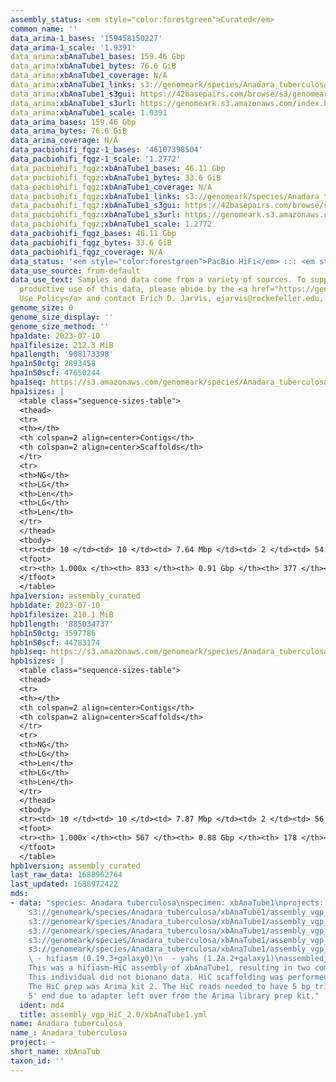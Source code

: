 ```yaml
---
assembly_status: <em style="color:forestgreen">Curated</em>
common_name: ''
data_arima-1_bases: '159458150227'
data_arima-1_scale: '1.9391'
data_arima:xbAnaTube1_bases: 159.46 Gbp
data_arima:xbAnaTube1_bytes: 76.6 GiB
data_arima:xbAnaTube1_coverage: N/A
data_arima:xbAnaTube1_links: s3://genomeark/species/Anadara_tuberculosa/xbAnaTube1/genomic_data/arima/<br>
data_arima:xbAnaTube1_s3gui: https://42basepairs.com/browse/s3/genomeark/species/Anadara_tuberculosa/xbAnaTube1/genomic_data/arima/
data_arima:xbAnaTube1_s3url: https://genomeark.s3.amazonaws.com/index.html?prefix=species/Anadara_tuberculosa/xbAnaTube1/genomic_data/arima/
data_arima:xbAnaTube1_scale: 1.9391
data_arima_bases: 159.46 Gbp
data_arima_bytes: 76.6 GiB
data_arima_coverage: N/A
data_pacbiohifi_fqgz-1_bases: '46107398504'
data_pacbiohifi_fqgz-1_scale: '1.2772'
data_pacbiohifi_fqgz:xbAnaTube1_bases: 46.11 Gbp
data_pacbiohifi_fqgz:xbAnaTube1_bytes: 33.6 GiB
data_pacbiohifi_fqgz:xbAnaTube1_coverage: N/A
data_pacbiohifi_fqgz:xbAnaTube1_links: s3://genomeark/species/Anadara_tuberculosa/xbAnaTube1/genomic_data/pacbio_hifi/<br>
data_pacbiohifi_fqgz:xbAnaTube1_s3gui: https://42basepairs.com/browse/s3/genomeark/species/Anadara_tuberculosa/xbAnaTube1/genomic_data/pacbio_hifi/
data_pacbiohifi_fqgz:xbAnaTube1_s3url: https://genomeark.s3.amazonaws.com/index.html?prefix=species/Anadara_tuberculosa/xbAnaTube1/genomic_data/pacbio_hifi/
data_pacbiohifi_fqgz:xbAnaTube1_scale: 1.2772
data_pacbiohifi_fqgz_bases: 46.11 Gbp
data_pacbiohifi_fqgz_bytes: 33.6 GiB
data_pacbiohifi_fqgz_coverage: N/A
data_status: '<em style="color:forestgreen">PacBio HiFi</em> ::: <em style="color:forestgreen">Arima</em>'
data_use_source: from-default
data_use_text: Samples and data come from a variety of sources. To support fair and
  productive use of this data, please abide by the <a href="https://genome10k.soe.ucsc.edu/data-use-policies/">Data
  Use Policy</a> and contact Erich D. Jarvis, ejarvis@rockefeller.edu, with any questions.
genome_size: 0
genome_size_display: ''
genome_size_method: ''
hpa1date: 2023-07-10
hpa1filesize: 212.3 MiB
hpa1length: '908173398'
hpa1n50ctg: 2893458
hpa1n50scf: 47650244
hpa1seq: https://s3.amazonaws.com/genomeark/species/Anadara_tuberculosa/xbAnaTube1/assembly_curated/xbAnaTube1.hap1.decontam.20230710.fasta.gz
hpa1sizes: |
  <table class="sequence-sizes-table">
  <thead>
  <tr>
  <th></th>
  <th colspan=2 align=center>Contigs</th>
  <th colspan=2 align=center>Scaffolds</th>
  </tr>
  <tr>
  <th>NG</th>
  <th>LG</th>
  <th>Len</th>
  <th>LG</th>
  <th>Len</th>
  </tr>
  </thead>
  <tbody>
  <tr><td> 10 </td><td> 10 </td><td> 7.64 Mbp </td><td> 2 </td><td> 54.75 Mbp </td></tr><tr><td> 20 </td><td> 24 </td><td> 5.57 Mbp </td><td> 4 </td><td> 52.79 Mbp </td></tr><tr><td> 30 </td><td> 42 </td><td> 4.71 Mbp </td><td> 6 </td><td> 48.43 Mbp </td></tr><tr><td> 40 </td><td> 64 </td><td> 3.56 Mbp </td><td> 7 </td><td> 48.05 Mbp </td></tr><tr style="background-color:#cccccc;"><td> 50 </td><td> 92 </td><td style="background-color:#88ff88;"> 2.89 Mbp </td><td> 9 </td><td style="background-color:#88ff88;"> 47.65 Mbp </td></tr><tr><td> 60 </td><td> 127 </td><td> 2.33 Mbp </td><td> 11 </td><td> 46.13 Mbp </td></tr><tr><td> 70 </td><td> 171 </td><td> 1.82 Mbp </td><td> 13 </td><td> 45.94 Mbp </td></tr><tr><td> 80 </td><td> 230 </td><td> 1.32 Mbp </td><td> 15 </td><td> 38.95 Mbp </td></tr><tr><td> 90 </td><td> 313 </td><td> 0.87 Mbp </td><td> 18 </td><td> 33.04 Mbp </td></tr><tr><td> 100 </td><td> 833 </td><td> 8.50 Kbp </td><td> 377 </td><td> 8.50 Kbp </td></tr></tbody>
  <tfoot>
  <tr><th> 1.000x </th><th> 833 </th><th> 0.91 Gbp </th><th> 377 </th><th> 0.91 Gbp </th></tr>
  </tfoot>
  </table>
hpa1version: assembly_curated
hpb1date: 2023-07-10
hpb1filesize: 210.1 MiB
hpb1length: '885034737'
hpb1n50ctg: 3597786
hpb1n50scf: 44783174
hpb1seq: https://s3.amazonaws.com/genomeark/species/Anadara_tuberculosa/xbAnaTube1/assembly_curated/xbAnaTube1.hap2.decontam.20230710.fasta.gz
hpb1sizes: |
  <table class="sequence-sizes-table">
  <thead>
  <tr>
  <th></th>
  <th colspan=2 align=center>Contigs</th>
  <th colspan=2 align=center>Scaffolds</th>
  </tr>
  <tr>
  <th>NG</th>
  <th>LG</th>
  <th>Len</th>
  <th>LG</th>
  <th>Len</th>
  </tr>
  </thead>
  <tbody>
  <tr><td> 10 </td><td> 10 </td><td> 7.87 Mbp </td><td> 2 </td><td> 56.98 Mbp </td></tr><tr><td> 20 </td><td> 23 </td><td> 5.91 Mbp </td><td> 3 </td><td> 56.77 Mbp </td></tr><tr><td> 30 </td><td> 40 </td><td> 4.95 Mbp </td><td> 5 </td><td> 52.03 Mbp </td></tr><tr><td> 40 </td><td> 59 </td><td> 4.28 Mbp </td><td> 7 </td><td> 48.90 Mbp </td></tr><tr style="background-color:#cccccc;"><td> 50 </td><td> 82 </td><td style="background-color:#88ff88;"> 3.60 Mbp </td><td> 9 </td><td style="background-color:#88ff88;"> 44.78 Mbp </td></tr><tr><td> 60 </td><td> 109 </td><td> 2.93 Mbp </td><td> 10 </td><td> 44.69 Mbp </td></tr><tr><td> 70 </td><td> 144 </td><td> 2.24 Mbp </td><td> 12 </td><td> 43.83 Mbp </td></tr><tr><td> 80 </td><td> 187 </td><td> 1.80 Mbp </td><td> 15 </td><td> 38.20 Mbp </td></tr><tr><td> 90 </td><td> 249 </td><td> 1.07 Mbp </td><td> 17 </td><td> 34.32 Mbp </td></tr><tr><td> 100 </td><td> 567 </td><td> 12.39 Kbp </td><td> 178 </td><td> 12.39 Kbp </td></tr></tbody>
  <tfoot>
  <tr><th> 1.000x </th><th> 567 </th><th> 0.88 Gbp </th><th> 178 </th><th> 0.89 Gbp </th></tr>
  </tfoot>
  </table>
hpb1version: assembly_curated
last_raw_data: 1688962764
last_updated: 1688972422
mds:
- data: "species: Anadara tuberculosa\nspecimen: xbAnaTube1\nprojects: \n  - vgp\nhap1:
    s3://genomeark/species/Anadara_tuberculosa/xbAnaTube1/assembly_vgp_HiC_2.0/xbAnaTube1.HiC.hap1.20230710.fasta.gz\nhap2:
    s3://genomeark/species/Anadara_tuberculosa/xbAnaTube1/assembly_vgp_HiC_2.0/xbAnaTube1.HiC.hap2.20230710.fasta.gz\npretext_hap1:
    s3://genomeark/species/Anadara_tuberculosa/xbAnaTube1/assembly_vgp_HiC_2.0/evaluation/hap1/pretext/xbAnaTube1_hap1__s2_heatmap.pretext\npretext_hap2:
    s3://genomeark/species/Anadara_tuberculosa/xbAnaTube1/assembly_vgp_HiC_2.0/evaluation/hap2/pretext/xbAnaTube1_hap2__s2_heatmap.pretext\nkmer_spectra_img:
    s3://genomeark/species/Anadara_tuberculosa/xbAnaTube1/assembly_vgp_HiC_2.0/evaluation/merqury/xbAnaTube1_png/\npipeline:\n
    \ - hifiasm (0.19.3+galaxy0)\n  - yahs (1.2a.2+galaxy1)\nassembled_by_group: Rockefeller\nnotes:
    This was a hifiasm-HiC assembly of xbAnaTube1, resulting in two complete haplotypes.
    This individual did not bionano data. HiC scaffolding was performed with yahs.
    The HiC prep was Arima kit 2. The HiC reads needed to have 5 bp trimmed from the
    5' end due to adapter left over from the Arima library prep kit."
  ident: md4
  title: assembly_vgp_HiC_2.0/xbAnaTube1.yml
name: Anadara tuberculosa
name_: Anadara_tuberculosa
project: ~
short_name: xbAnaTub
taxon_id: ''
---
```

